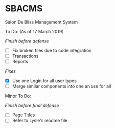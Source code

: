 # SBACMS
Salon De Bliss Management System

To Do: (As of 17 March 2019)

*Finish before defense*
- [ ] Fix broken files due to code integration
- [ ] Transactions
- [ ] Reports

*Fixes*
- [X] Use one Login for all user types
- [ ] Merge similar components into one an use for all

Minor To Do:

*Finish before final defense*
- [ ] Page Titles
- [ ] Refer to Lysle's readme file
